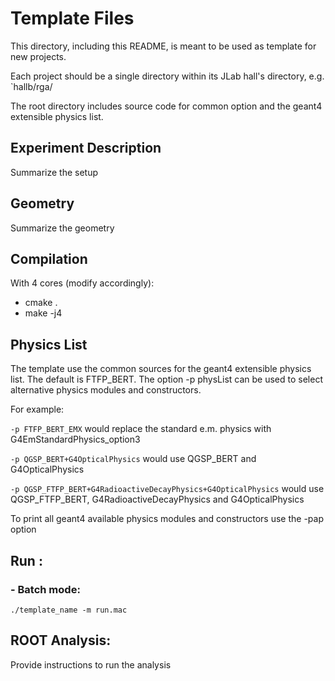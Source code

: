 # Template Files

This directory, including this README, is meant to be used as template for new projects.

Each project should be a single directory within its JLab hall's directory, e.g. 
`hallb/rga/

The root directory includes source code for common option and the geant4 
extensible physics list.

## Experiment Description

Summarize the setup

## Geometry

Summarize the geometry

## Compilation

With 4 cores (modify accordingly):

 - cmake .
 - make -j4


## Physics List

The template use the common sources for the geant4 extensible physics list. 
The default is FTFP_BERT.
The option -p physList can be used to select alternative physics modules and constructors.

For example:

`-p FTFP_BERT_EMX`  would replace the standard e.m. physics with G4EmStandardPhysics_option3

`-p QGSP_BERT+G4OpticalPhysics` would use QGSP_BERT and G4OpticalPhysics

`-p QGSP_FTFP_BERT+G4RadioactiveDecayPhysics+G4OpticalPhysics` would use QGSP_FTFP_BERT, G4RadioactiveDecayPhysics and G4OpticalPhysics


To print all geant4 available physics modules and constructors use the -pap option
 
## Run :

### - Batch mode:

`./template_name -m run.mac`

## ROOT Analysis:

Provide instructions to run the analysis

